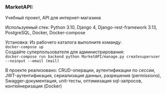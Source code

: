 ### MarketAPI:

Учебный проект, API для интернет-магазина

Используемый стек: Python 3.10, Django 4, Django-rest-framework 3.13, PostgreSQL, Docker, Docker-compose

Установка:
Из рабочего каталога выполните команду: <br>
    `docker-compose up`  <br>
Создайте суперпользователя для администрирования: <br>
    `docker-compose run backend python MarketAPI/manage.py createsuperuser --noinput --email (mail)` <br>

В проекте реализовано: CRUD-операции, аутентификации по сессии, JWT-аутентификация, сериализация данных,
разрешения (permissions), Swagger-документация, unit-тесты, оптимизация sql-запросов, контейнеризация (Docker)

